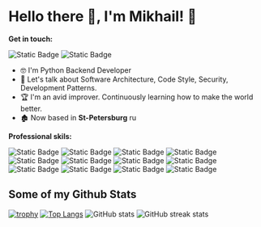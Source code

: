 # Hello there 👋, I'm Mikhail! 🦦

**Get in touch:**

![Static Badge](https://img.shields.io/badge/MikhailKoptev-blue?logo=vk&link=https%3A%2F%2Fvk.com%2Fid4212973) ![Static Badge](https://img.shields.io/badge/Git-Koptev-blue?logo=Github&color=gray&cacheSeconds=gray&link=https%3A%2F%2Fgithub.com%2Fkoptev-koptev)

- 🤓 I'm Python Backend Developer
- 💬 Let's talk about Software Architecture, Code Style, Security, Development Patterns.
- 🏆 I'm an avid improver. Continuously learning how to make the world better.
- 🏚️ Now based in **St-Petersburg** ru

**Professional skils:**

![Static Badge](https://img.shields.io/badge/Python-black?logo=Python)
![Static Badge](https://img.shields.io/badge/Linux-black?logo=Linux)
![Static Badge](https://img.shields.io/badge/VSCode-black?logo=Visual%20Studio%20Code&logoColor=blue)
![Static Badge](https://img.shields.io/badge/PostgreSQL-black?logo=PostgreSQL&logoColor=blue)
![Static Badge](https://img.shields.io/badge/Nginx-black?logo=Nginx&logoColor=green)
![Static Badge](https://img.shields.io/badge/Git-black?logo=Git&logoColor=orange)
![Static Badge](https://img.shields.io/badge/Docker-black?logo=Docker&logoColor=blue)
![Static Badge](https://img.shields.io/badge/Gunicorn-black?logo=Gunicorn&logoColor=green)
![Static Badge](https://img.shields.io/badge/Django-black?logo=Django&logoColor=white)
![Static Badge](https://img.shields.io/badge/JWT-black?logo=JSON%20Web%20Tokens&logoColor=red)
![Static Badge](https://img.shields.io/badge/Postman-black?logo=Postman&logoColor=orange)
![Static Badge](https://img.shields.io/badge/Telegram_API-black?logo=Telegram&logoColor=blue)

## Some of my Github Stats
[![trophy](https://github-profile-trophy.vercel.app/?username=koptev-koptev)](https://github.com/ryo-ma/github-profile-trophy)
[![Top Langs](https://github-readme-stats.vercel.app/api/top-langs/?username=koptev-koptev)](https://github.com/anuraghazra/github-readme-stats)
![GitHub stats](https://github-readme-stats.vercel.app/api?username=koptev-koptev&show_icons=true&count_private=true)
![GitHub streak stats](https://streak-stats.demolab.com/?user=koptev-koptev)
